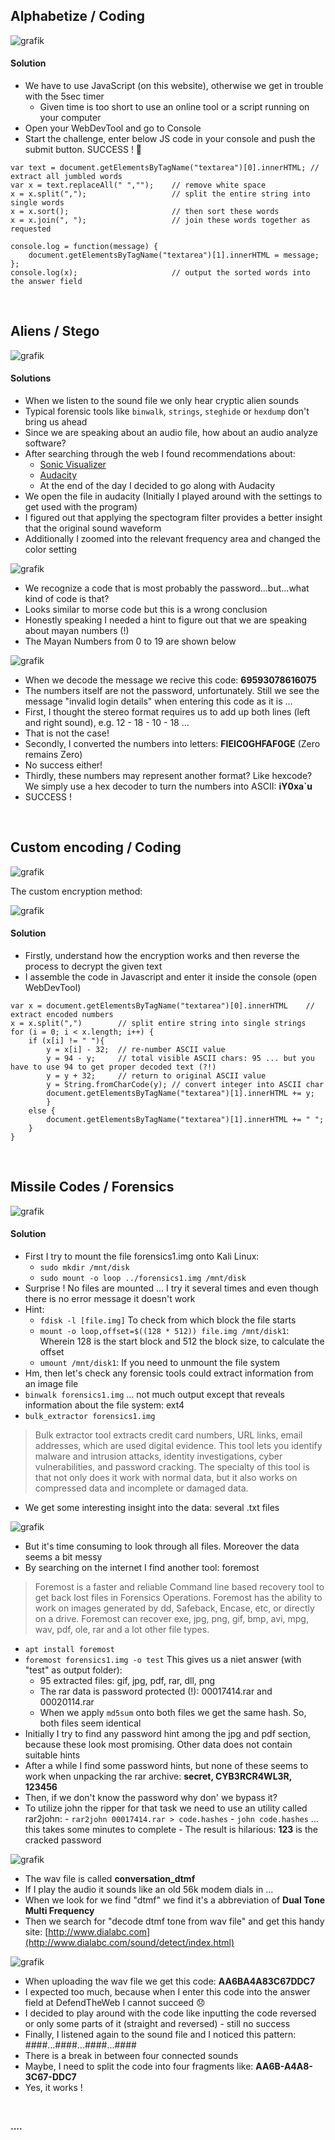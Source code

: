 ## Alphabetize / Coding

![grafik](https://user-images.githubusercontent.com/84674087/137523473-ee801f8e-4942-49e6-8e71-6ff53de095af.png)

#### Solution
- We have to use JavaScript (on this website), otherwise we get in trouble with the 5sec timer
     - Given time is too short to use an online tool or a script running on your computer 
- Open your WebDevTool and go to Console
- Start the challenge, enter below JS code in your console and push the submit button. SUCCESS ! 🙂


```
var text = document.getElementsByTagName("textarea")[0].innerHTML; // extract all jumbled words
var x = text.replaceAll(" ","");    // remove white space
x = x.split(",");                   // split the entire string into single words
x = x.sort();                       // then sort these words
x = x.join(", ");                   // join these words together as requested

console.log = function(message) {
    document.getElementsByTagName("textarea")[1].innerHTML = message;
};
console.log(x);                     // output the sorted words into the answer field
```

<br />

## Aliens / Stego

![grafik](https://user-images.githubusercontent.com/84674087/136847842-4b6d98a1-e422-42ba-b73d-dd60390a6ae0.png)

#### Solutions
- When we listen to the sound file we only hear cryptic alien sounds
- Typical forensic tools like `binwalk`, `strings`, `steghide` or `hexdump` don't bring us ahead
- Since we are speaking about an audio file, how about an audio analyze software?
- After searching through the web I found recommendations about:
   - [Sonic Visualizer](https://sonicvisualiser.org/download.html)
   - [Audacity](https://www.audacityteam.org/)  
   - At the end of the day I decided to go along with Audacity
- We open the file in audacity (Initially I played around with the settings to get used with the program)
- I figured out that applying the spectogram filter provides a better insight that the original sound waveform
- Additionally I zoomed into the relevant frequency area and changed the color setting

![grafik](https://user-images.githubusercontent.com/84674087/138738405-de0f8080-8895-4ada-bb28-9dbfa51b2cec.png)

- We recognize a code that is most probably the password...but...what kind of code is that?
- Looks similar to morse code but this is a wrong conclusion
- Honestly speaking I needed a hint to figure out that we are speaking about mayan numbers (!)
- The Mayan Numbers from 0 to 19 are shown below

![grafik](https://user-images.githubusercontent.com/84674087/138738457-48940187-8610-4c98-9072-45ac40d4d7fd.png)

- When we decode the message we recive this code: **69593078616075**
- The numbers itself are not the password, unfortunately. Still we see the message "invalid login details" when entering this code as it is ...
- First, I thought the stereo format requires us to add up both lines (left and right sound), e.g. 12 - 18 - 10 - 18 ...
- That is not the case!
- Secondly, I converted the numbers into letters: **FIEIC0GHFAF0GE**  (Zero remains Zero)
- No success either!
- Thirdly, these numbers may represent another format? Like hexcode? We simply use a hex decoder to turn the numbers into ASCII: **iY0xa`u**
- SUCCESS !


<br />

## Custom encoding / Coding

![grafik](https://user-images.githubusercontent.com/84674087/137583606-917142ca-8eb8-4103-8fc8-c81fb60dbd86.png)

The custom encryption method:

![grafik](https://user-images.githubusercontent.com/84674087/137583647-5e8143eb-27bf-4c31-bc46-77d713091e94.png)

#### Solution
- Firstly, understand how the encryption works and then reverse the process to decrypt the given text
- I assemble the code in Javascript and enter it inside the console (open WebDevTool)

```
var x = document.getElementsByTagName("textarea")[0].innerHTML    // extract encoded numbers
x = x.split(",")        // split entire string into single strings
for (i = 0; i < x.length; i++) {
    if (x[i] != " "){
        y = x[i] - 32;  // re-number ASCII value
        y = 94 - y;     // total visible ASCII chars: 95 ... but you have to use 94 to get proper decoded text (?!)
        y = y + 32;     // return to original ASCII value
        y = String.fromCharCode(y); // convert integer into ASCII char
        document.getElementsByTagName("textarea")[1].innerHTML += y;
        }
    else {
        document.getElementsByTagName("textarea")[1].innerHTML += " ";
    }
} 
```

<br />

## Missile Codes / Forensics

![grafik](https://user-images.githubusercontent.com/84674087/137589545-a262053b-23fc-4602-bbf5-d3bbab253a44.png)

#### Solution
- First I try to mount the file forensics1.img onto Kali Linux: 
     - `sudo mkdir /mnt/disk`
     - `sudo mount -o loop ../forensics1.img /mnt/disk` 
- Surprise ! No files are mounted ... I try it several times and even though there is no error message it doesn't work
- Hint:
     - `fdisk -l [file.img]` To check from which block the file starts
     - `mount -o loop,offset=$((128 * 512)) file.img /mnt/disk1`: Wherein 128 is the start block and 512 the block size, to calculate the offset
     - `umount /mnt/disk1`: If you need to unmount the file system
- Hm, then let's check any forensic tools could extract information from an image file
- `binwalk forensics1.img` ... not much output except that reveals information about the file system: ext4
- `bulk_extractor forensics1.img`

> Bulk extractor tool extracts credit card numbers, URL links, email addresses, which are used digital evidence. This tool lets you identify malware and intrusion attacks, identity investigations, cyber vulnerabilities, and password cracking. The specialty of this tool is that not only does it work with normal data, but it also works on compressed data and incomplete or damaged data.

- We get some interesting insight into the data: several .txt files

![grafik](https://user-images.githubusercontent.com/84674087/137773155-c714a80b-92d2-4e37-b164-7451d356e2c0.png)

- But it's time consuming to look through all files. Moreover the data seems a bit messy
- By searching on the internet I find another tool: foremost

> Foremost is a faster and reliable Command line based recovery tool to get back lost files in Forensics Operations. Foremost has the ability to work on images generated by dd, Safeback, Encase, etc, or directly on a drive. Foremost can recover exe, jpg, png, gif, bmp, avi, mpg, wav, pdf, ole, rar and a lot other file types.

- `apt install foremost`
- `foremost forensics1.img -o test` This gives us a niet answer (with "test" as output folder):
     - 95 extracted files: gif, jpg, pdf, rar, dll, png
     - The rar data is password protected (!): 00017414.rar and 00020114.rar
     - When we apply `md5sum` onto both files we get the same hash. So, both files seem identical
- Initially I try to find any password hint among the jpg and pdf section, because these look most promising. Other data does not contain suitable hints
- After a while I find some password hints, but none of these seems to work when unpacking the rar archive: **secret, CYB3RCR4WL3R, 123456**
- Then, if we don't know the password why don' we bypass it?
- To utilize john the ripper for that task we need to use an utility called rar2john:
      - `rar2john 00017414.rar > code.hashes` 
      - `john code.hashes` ... this takes some minutes to complete
      - The result is hilarious: **123** is the cracked password

![grafik](https://user-images.githubusercontent.com/84674087/137771903-0ef5aaa8-bd8c-4ed9-9acc-d18f203ee2fb.png)

- The wav file is called **conversation_dtmf**
- If I play the audio it sounds like an old 56k modem dials in ...
- When we look for we find "dtmf" we find it's a abbreviation of **Dual Tone Multi Frequency**
- Then we search for "decode dtmf tone from wav file" and get this handy site: [http://www.dialabc.com](http://www.dialabc.com/sound/detect/index.html)

![grafik](https://user-images.githubusercontent.com/84674087/137801325-362ea58c-7d06-49a1-b64e-61d46df113be.png)

- When uploading the wav file we get this code: **AA6BA4A83C67DDC7**
- I expected too much, because when I enter this code into the answer field at DefendTheWeb I cannot succeed 😞
- I decided to play around with the code like inputting the code reversed or only some parts of it (straight and reversed) - still no success
- Finally, I listened again to the sound file and I noticed this pattern: ####...####...####...####
- There is a break in between four connected sounds
- Maybe, I need to split the code into four fragments like: **AA6B-A4A8-3C67-DDC7**
- Yes, it works !

<br />

**....**

<br />

